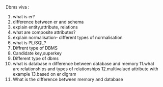 Dbms viva :
1. what is er?
2. ⁠difference between er and schema
3. ⁠explain entity,attribute, relations
4. ⁠what are composite attributes?
5. ⁠explain normalisation- different types of normalisation
6. ⁠what is PL/SQL?
7. Diffrent type of DBMS 
8. Candidate key,superkey
9. Different type of dbms
10. what is database n difference between database and memory
11.what are relationships and types of relationships
12.multivalued attribute with example
13.based on er digram
14. What is the difference between memory and database
